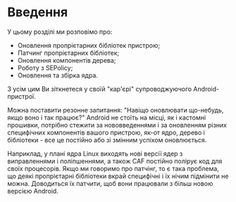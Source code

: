 # Введення

У цьому розділі ми розповімо про:

* Оновлення пропрієтарних бібліотек пристрою;
* Патчинг пропрієтарних бібліотек;
* Оновлення компонентів дерева;
* Роботу з SEPolicy;
* Оновлення та збірка ядра.

З усім цим Ви зіткнетеся у своїй "кар'єрі" супроводжуючого Android-пристрої. 

Можна поставити резонне запитання: "Навіщо оновлювати що-небудь, якщо воно і так працює?" Android не стоїть на місці, як і кастомні прошивки, потрібно стежити за нововведеннями і за оновленням різних специфічних компонентів вашого пристрою, як-от ядро, дерево і бібліотеки - все це постійно або зі змінним успіхом оновлюється. 

Наприклад, у плані ядра Linux виходять нові версії ядер з виправленнями і поліпшеннями, а також CAF постійно полірує код для своїх процесорів. Якщо ми говоримо про патчінг, то є така проблема, що деякі пропрієтарні бібліотеки вкрай специфічні і їх нічим підмінити не можна. Доводиться їх патчити, щоб вони працювали з більш новою версією Android.